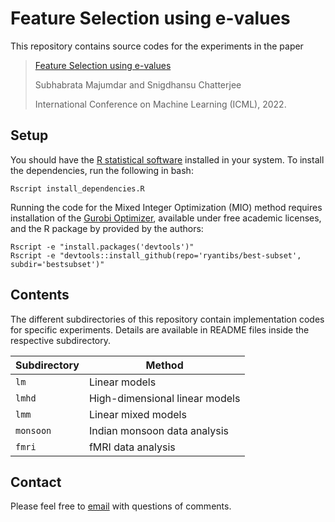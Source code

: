 # Feature Selection using e-values

This repository contains source codes for the experiments in the paper

> [Feature Selection using e-values](https://arxiv.org/abs/2206.05391)
>
> Subhabrata Majumdar and Snigdhansu Chatterjee
>
> International Conference on Machine Learning (ICML), 2022.

## Setup

You should have the [R statistical software](https://www.r-project.org) installed in your system. To install the dependencies, run the following in bash:
```
Rscript install_dependencies.R
```

Running the code for the Mixed Integer Optimization (MIO) method requires installation of the [Gurobi Optimizer](https://www.gurobi.com/documentation/9.5/quickstart_windows/software_installation_guid.html), available under free academic licenses, and the R package by provided by the authors:
```
Rscript -e "install.packages('devtools')"
Rscript -e "devtools::install_github(repo='ryantibs/best-subset', subdir='bestsubset')"
```

## Contents
The different subdirectories of this repository contain implementation codes for specific experiments. Details are available in README files inside the respective subdirectory.

| Subdirectory | Method |
|---|---|
| `lm` | Linear models |
| `lmhd` | High-dimensional linear models |
| `lmm` | Linear mixed models |
| `monsoon` | Indian monsoon data analysis |
| `fmri` | fMRI data analysis |

## Contact
Please feel free to [email](mailto:zoom.subha@gmail.com) with questions of comments.